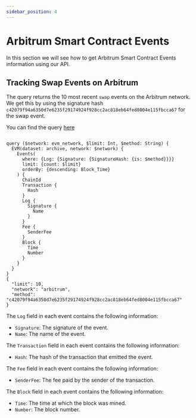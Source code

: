 ```yaml
---
sidebar_position: 4
---
```


# Arbitrum Smart Contract Events

In this section we will see how to get Arbitrum Smart Contract Events information using our API.



<head>
<meta name="title" content="Arbitrum Smart Contract Events & logs API"/>

<meta name="description" content="Get Arbitrum Smart Contract Event data using Events API. Explore events in-depth using detailed information of events."/>

<meta name="keywords" content="Arbitrum, Smart contract events, USDT contract, Arbitrum event monitoring, Event signature, event timestamp, event tracking, Contract signature, Arbitrum event"/>

<meta name="robots" content="index, follow"/>
<meta http-equiv="Content-Type" content="text/html; charset=utf-8"/>
<meta name="language" content="English"/>

<!-- Open Graph / Facebook -->
<meta property="og:type" content="website" />

<meta property="og:title" content="Arbitrum Smart Contract Events & logs API" />

<meta property="og:description" content="Get Arbitrum Smart Contract Event data using Events API. Explore events in-depth using detailed information of events."/>

<!-- Twitter -->
<meta property="twitter:card" content="summary_large_image" />

<meta property="twitter:title" content="Arbitrum Smart Contract Events & logs API" />

<meta property="twitter:description" content="Get Arbitrum Smart Contract Event data using Events API. Explore events in-depth using detailed information of events." />
</head>

## Tracking Swap Events on Arbitrum

The query returns the 10 most recent `swap` events on the Arbitrum network. We get this by using the signature hash `c42079f94a6350d7e6235f29174924f928cc2ac818eb64fed8004e115fbcca67` for the swap event.

You can find the query [here](https://ide.bitquery.io/Swap-Events-Arbitrum)

```

query ($network: evm_network, $limit: Int, $method: String) {
  EVM(dataset: archive, network: $network) {
    Events(
      where: {Log: {Signature: {SignatureHash: {is: $method}}}}
      limit: {count: $limit}
      orderBy: {descending: Block_Time}
    ) {
      ChainId
      Transaction {
        Hash
      }
      Log {
        Signature {
          Name
        }
      }
      Fee {
        SenderFee
      }
      Block {
        Time
        Number
      }
    }
  }
}
{
  "limit": 10,
  "network": "arbitrum",
  "method": "c42079f94a6350d7e6235f29174924f928cc2ac818eb64fed8004e115fbcca67"
}
```

The `Log` field in each event contains the following information:

- `Signature`: The signature of the event.
- `Name`: The name of the event.

The `Transaction` field in each event contains the following information:

- `Hash`: The hash of the transaction that emitted the event.

The `Fee` field in each event contains the following information:

- `SenderFee`: The fee paid by the sender of the transaction.

The `Block` field in each event contains the following information:

- `Time`: The time at which the block was mined.
- `Number`: The block number.

